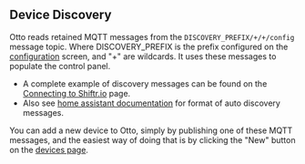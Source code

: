 ## Device Discovery

Otto reads retained MQTT messages from the `DISCOVERY_PREFIX/+/+/config` message topic. Where DISCOVERY_PREFIX is the prefix configured on the [configuration](https://otto.zenly.xyz/identity) screen, and "+" are wildcards.  It uses these messages to populate the control panel.

* A complete example of discovery messages can be found on the [Connecting to Shiftr.io](/docs/shiftr/) page.
* Also see [home assistant documentation](https://www.home-assistant.io/docs/mqtt/discovery/) for format of auto discovery messages.

You can add a new device to Otto, simply by publishing one of these MQTT messages, and the easiest way of doing that is by clicking the "New" button on the [devices page](https://otto.zenly.xyz/devices).
